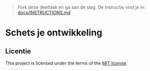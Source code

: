 > _Fork_ deze deeltaak en ga aan de slag. 
De instructie vind je in: [docs/INSTRUCTIONS.md](docs/INSTRUCTIONS.md)

# Schets je ontwikkeling

## Licentie

This project is licensed under the terms of the [MIT license](./LICENSE).
